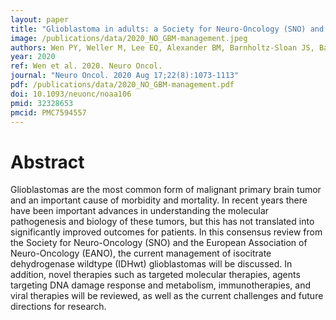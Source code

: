 ```yaml
---
layout: paper
title: "Glioblastoma in adults: a Society for Neuro-Oncology (SNO) and European Society of Neuro-Oncology (EANO) consensus review on current management and future directions"
image: /publications/data/2020_NO_GBM-management.jpeg
authors: Wen PY, Weller M, Lee EQ, Alexander BM, Barnholtz-Sloan JS, Barthel FP, Batchelor TT, Bindra RS, Chang SM, Chiocca EA, Cloughesy TF, DeGroot JF, Galanis E, Gilbert MR, Hegi ME, Horbinski C, Huang RY, Lassman AB, Le Rhun E, Lim M, Mehta MP, Mellinghoff IK, Minniti G, Nathanson D, Platten M, Preusser M, Roth P, Sanson M, Schiff D, Short SC, Taphoorn MJB, Tonn JC, Tsang J, Verhaak RGW, von Deimling A, Wick W, Zadeh G, Reardon DA, Aldape KD, van den Bent MJ
year: 2020
ref: Wen et al. 2020. Neuro Oncol.
journal: "Neuro Oncol. 2020 Aug 17;22(8):1073-1113"
pdf: /publications/data/2020_NO_GBM-management.pdf
doi: 10.1093/neuonc/noaa106
pmid: 32328653
pmcid: PMC7594557
---
```


# Abstract

Glioblastomas are the most common form of malignant primary brain tumor and an important cause of morbidity and mortality. In recent years there have been important advances in understanding the molecular pathogenesis and biology of these tumors, but this has not translated into significantly improved outcomes for patients. In this consensus review from the Society for Neuro-Oncology (SNO) and the European Association of Neuro-Oncology (EANO), the current management of isocitrate dehydrogenase wildtype (IDHwt) glioblastomas will be discussed. In addition, novel therapies such as targeted molecular therapies, agents targeting DNA damage response and metabolism, immunotherapies, and viral therapies will be reviewed, as well as the current challenges and future directions for research.